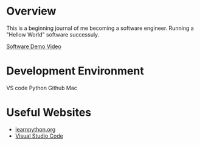 # Overview

This is a beginning journal of me becoming a software engineer. Running a "Hellow World" software successuly.

[Software Demo Video](https://youtu.be/X6HBwm4CckY)

# Development Environment

VS code
Python
Github
Mac


# Useful Websites

* [learnpython.org](https://www.learnpython.org/en/Hello,_World!)
* [Visual Studio Code](https://code.visualstudio.com/download)